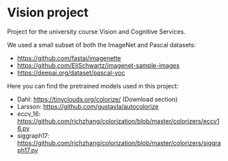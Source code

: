 # Vision project
Project for the university course Vision and Cognitive Services.

We used a small subset of both the ImageNet and Pascal datasets:
- https://github.com/fastai/imagenette
- https://github.com/EliSchwartz/imagenet-sample-images
- https://deepai.org/dataset/pascal-voc

Here you can find the pretrained models used in this project:
- Dahl: https://tinyclouds.org/colorize/ (Download section)
- Larsson: https://github.com/gustavla/autocolorize
- eccv_16: https://github.com/richzhang/colorization/blob/master/colorizers/eccv16.py
- siggraph17: https://github.com/richzhang/colorization/blob/master/colorizers/siggraph17.py



